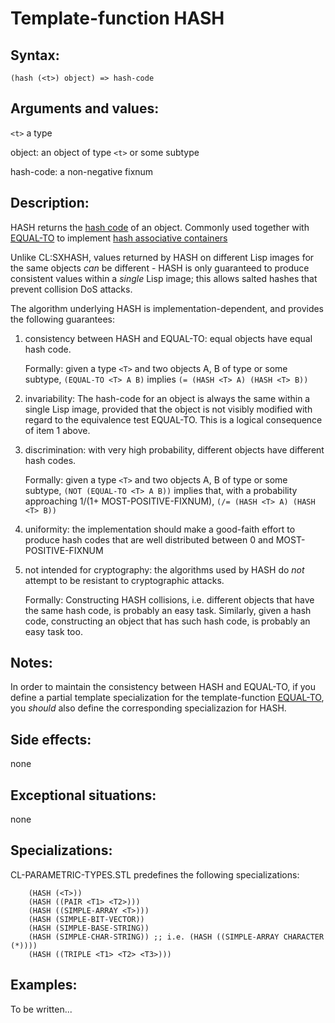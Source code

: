 Template-function HASH
======================

Syntax:
-------
`(hash (<t>) object) => hash-code`

Arguments and values:
--------------------
`<t>`      a type

object:    an object of type `<t>` or some subtype

hash-code: a non-negative fixnum

Description:
------------
HASH returns the [hash code](http://en.wikipedia.com/wiki/Hash_function) of an object.
Commonly used together with [EQUAL-TO](equal-to.md)
to implement [hash associative containers](hash-set-or-map.md)

Unlike CL:SXHASH, values returned by HASH on different Lisp images
for the same objects *can* be different - HASH is only guaranteed
to produce consistent values within a *single* Lisp image;
this allows salted hashes that prevent collision DoS attacks.

The algorithm underlying HASH is implementation-dependent,
and provides the following guarantees:

1. consistency between HASH and EQUAL-TO: equal objects have equal hash code.

   Formally: given a type `<T>` and two objects A, B of type <T> or some subtype,
   `(EQUAL-TO <T> A B)` implies `(= (HASH <T> A) (HASH <T> B))`

2. invariability: The hash-code for an object is always the same within a single
   Lisp image, provided that the object is not visibly modified with regard to
   the equivalence test EQUAL-TO. This is a logical consequence of item 1 above.

3. discrimination: with very high probability, different objects
   have different hash codes.
  
   Formally: given a type `<T>` and two objects A, B of type <T> or some subtype,
   `(NOT (EQUAL-TO <T> A B))` implies that, with a probability approaching
   1/(1+ MOST-POSITIVE-FIXNUM), `(/= (HASH <T> A) (HASH <T> B))`
   
4. uniformity: the implementation should make a good-faith effort to produce
   hash codes that are well distributed between 0 and MOST-POSITIVE-FIXNUM

5. not intended for cryptography: the algorithms used by HASH do *not* attempt
   to be resistant to cryptographic attacks.

   Formally:
   Constructing HASH collisions, i.e. different objects that have the same hash code,
   is probably an easy task.
   Similarly, given a hash code, constructing an object that has such hash code,
   is probably an easy task too.

Notes:
------
In order to maintain the consistency between HASH and EQUAL-TO, if you define
a partial template specialization for the template-function [EQUAL-TO](equal-to.md),
you *should* also define the corresponding specializazion for HASH.

Side effects:
-------------
none

Exceptional situations:
-----------------------
none

Specializations:
----------------
CL-PARAMETRIC-TYPES.STL predefines the following specializations:

        (HASH (<T>))
        (HASH ((PAIR <T1> <T2>)))
        (HASH ((SIMPLE-ARRAY <T>)))
        (HASH (SIMPLE-BIT-VECTOR))
        (HASH (SIMPLE-BASE-STRING))
        (HASH (SIMPLE-CHAR-STRING)) ;; i.e. (HASH ((SIMPLE-ARRAY CHARACTER (*))))
        (HASH ((TRIPLE <T1> <T2> <T3>)))

Examples:
---------
To be written...